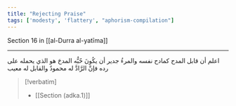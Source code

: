 ```yaml
---
title: "Rejecting Praise"
tags: ['modesty', 'flattery', "aphorism-compilation"]
---
```


 Section 16 in [[al-Durra al-yatīma]]

---
اعلم أن قابل المدح كمادح نفسه والمرءُ جدير أن يكُونَ حُبُّه المدحَ هو الذي يحمله على رده فإنَّ الرَّادَّ له محمودٌ والقابل له معيب

> [!verbatim]
> - [[Section (adka.1)]]
